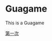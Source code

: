 # Guagame
This is a Guagame

<font color=#0099ff>[第一次](http://wantsuchen.top/Guagame/%E7%AC%AC%E4%B8%80%E6%AC%A1/game.html)</font><br>

